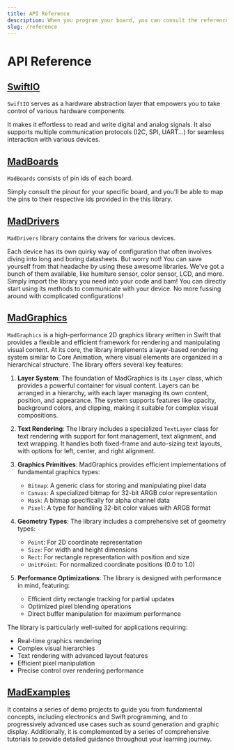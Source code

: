 ```yaml
---
title: API Reference
description: When you program your board, you can consult the references to use all functionalities.
slug: /reference
---
```


# API Reference


## [SwiftIO](https://madmachineio.github.io/SwiftIO/documentation/swiftio)

`SwiftIO` serves as a hardware abstraction layer that empowers you to take control of various hardware components.

It makes it effortless to read and write digital and analog signals. It also supports multiple communication protocols (I2C, SPI, UART...) for seamless interaction with various devices.


## [MadBoards](https://github.com/madmachineio/MadBoards)

`MadBoards` consists of pin ids of each board.

Simply consult the pinout for your specific board, and you'll be able to map the pins to their respective ids provided in the this library.


## [MadDrivers](https://github.com/madmachineio/MadDrivers)

`MadDrivers` library contains the drivers for various devices. 

Each device has its own quirky way of configuration that often involves diving into long and boring datasheets. But worry not! You can save yourself from that headache by using these awesome libraries. We've got a bunch of them available, like humiture sensor, color sensor, LCD, and more. Simply import the library you need into your code and bam! You can directly start using its methods to communicate with your device. No more fussing around with complicated configurations!


## [MadGraphics](https://madmachineio.github.io/MadGraphicsDocs/documentation/madgraphics)

`MadGraphics` is a high-performance 2D graphics library written in Swift that provides a flexible and efficient framework for rendering and manipulating visual content. At its core, the library implements a layer-based rendering system similar to Core Animation, where visual elements are organized in a hierarchical structure. The library offers several key features:

1. **Layer System**: The foundation of MadGraphics is its `Layer` class, which provides a powerful container for visual content. Layers can be arranged in a hierarchy, with each layer managing its own content, position, and appearance. The system supports features like opacity, background colors, and clipping, making it suitable for complex visual compositions.

2. **Text Rendering**: The library includes a specialized `TextLayer` class for text rendering with support for font management, text alignment, and text wrapping. It handles both fixed-frame and auto-sizing text layouts, with options for left, center, and right alignment.

3. **Graphics Primitives**: MadGraphics provides efficient implementations of fundamental graphics types:
   - `Bitmap`: A generic class for storing and manipulating pixel data
   - `Canvas`: A specialized bitmap for 32-bit ARGB color representation
   - `Mask`: A bitmap specifically for alpha channel data
   - `Pixel`: A type for handling 32-bit color values with ARGB format

4. **Geometry Types**: The library includes a comprehensive set of geometry types:
   - `Point`: For 2D coordinate representation
   - `Size`: For width and height dimensions
   - `Rect`: For rectangle representation with position and size
   - `UnitPoint`: For normalized coordinate positions (0.0 to 1.0)

5. **Performance Optimizations**: The library is designed with performance in mind, featuring:
   - Efficient dirty rectangle tracking for partial updates
   - Optimized pixel blending operations
   - Direct buffer manipulation for maximum performance

The library is particularly well-suited for applications requiring:
- Real-time graphics rendering
- Complex visual hierarchies
- Text rendering with advanced layout features
- Efficient pixel manipulation
- Precise control over rendering performance


## [MadExamples](https://github.com/madmachineio/MadExamples)

It contains a series of demo projects to guide you from fundamental concepts, including electronics and Swift programming, and to progressively advanced use cases such as sound generation and graphic display. Additionally, it is complemented by a series of comprehensive tutorials to provide detailed guidance throughout your learning journey.